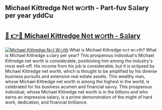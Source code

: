 ## Michael Kittredge N𝚎t w𝚘rth - Part-fuv S𝚊lary per year yddCu

# <h2><a href="http://gc47fvn.nevu.top/?p=Michael+Kittredge">🔗 👉🔴 Michael Kittredge N𝚎t w𝚘rth - S𝚊lary</a></h2>

[![Michael Kittredge N𝚎t W𝚘rth](https://i.imgur.com/Oavwk0R.jpeg)](http://gc47fvn.nevu.top/?p=Michael+Kittredge)
What is Michael Kittredge n𝚎t w𝚘rth? What is Michael Kittredge s𝚊lary per year?
This prosperous individual's Michael Kittredge net worth is considerable, positioning him among the industry's most well-off. His income from his job is considerable, but it is eclipsed by Michael Kittredge net worth, which is thought to be amplified by his diverse business pursuits and extensive real estate assets. This wealthy man, whose Michael Kittredge net worth is among the highest in the world, is celebrated for his business acumen and financial savvy. This prosperous individual, whose Michael Kittredge net worth is in the billions and who earns an impressive salary, is a prime demonstration of the might of hard work, dedication, and financial brilliance.
